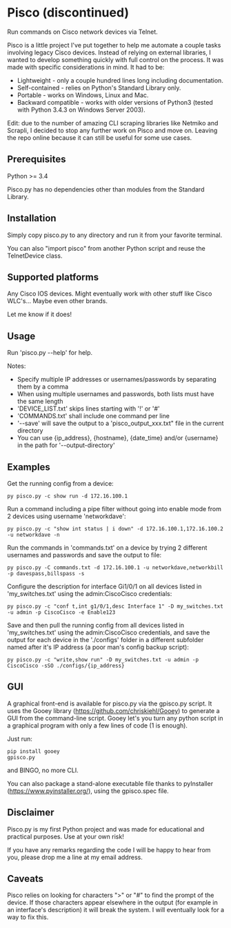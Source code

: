 # Pisco (discontinued)

Run commands on Cisco network devices via Telnet.

Pisco is a little project I've put together to help me automate a couple tasks involving legacy Cisco devices. 
Instead of relying on external libraries, I wanted to develop something quickly with full control on the process.
It was made with specific considerations in mind. It had to be:

- Lightweight - only a couple hundred lines long including documentation.
- Self-contained - relies on Python's Standard Library only.
- Portable - works on Windows, Linux and Mac.
- Backward compatible - works with older versions of Python3 (tested with Python 3.4.3 on Windows Server 2003).

Edit: due to the number of amazing CLI scraping libraries like Netmiko and Scrapli, I decided to stop any further work on Pisco and move on. Leaving the repo online because it can still be useful for some use cases.


## Prerequisites

Python >= 3.4

Pisco.py has no dependencies other than modules from the Standard Library.
  


## Installation

Simply copy pisco.py to any directory and run it from your favorite terminal.

You can also "import pisco" from another Python script and reuse the TelnetDevice class.
  


## Supported platforms

Any Cisco IOS devices. Might eventually work with other stuff like Cisco WLC's... Maybe even other brands.

Let me know if it does!
  

## Usage

Run 'pisco.py --help' for help.

Notes:
- Specify multiple IP addresses or usernames/passwords by separating them by a comma
- When using multiple usernames and passwords, both lists must have the same length
- 'DEVICE_LIST.txt' skips lines starting with '!' or '#'
- 'COMMANDS.txt' shall include one command per line
- '--save' will save the output to a 'pisco_output_xxx.txt" file in the current directory
- You can use {ip_address}, {hostname}, {date_time} and/or {username} in the path for '--output-directory'


## Examples

Get the running config from a device:
```
py pisco.py -c show run -d 172.16.100.1
```
Run a command including a pipe filter without going into enable mode from 2 devices using username 'networkdave':
```
py pisco.py -c "show int status | i down" -d 172.16.100.1,172.16.100.2 -u networkdave -n
```
Run the commands in 'commands.txt' on a device by trying 2 different usernames and passwords and save the output to file:
```
py pisco.py -C commands.txt -d 172.16.100.1 -u networkdave,networkbill -p davespass,billspass -s
```
Configure the description for interface Gi1/0/1 on all devices listed in 'my_switches.txt' using the admin:CiscoCisco credentials:
```
py pisco.py -c "conf t,int g1/0/1,desc Interface 1" -D my_switches.txt -u admin -p CiscoCisco -e Enable123
```
Save and then pull the running config from all devices listed in 'my_switches.txt' using the admin:CiscoCisco credentials, and save the output for each device in the './configs' folder in a different subfolder named after it's IP address (a poor man's config backup script):
```
py pisco.py -c "write,show run" -D my_switches.txt -u admin -p CiscoCisco -sSO ./configs/{ip_address}
```
 
 
## GUI

A graphical front-end is available for pisco.py via the gpisco.py script. It uses the Gooey library (https://github.com/chriskiehl/Gooey) to generate a GUI from the command-line script. Gooey let's you turn any python script in a graphical program with only a few lines of code (1 is enough).

Just run:

```
pip install gooey
gpisco.py
```

and BINGO, no more CLI.

You can also package a stand-alone executable file thanks to pyInstaller (https://www.pyinstaller.org/), using the gpisco.spec file.


## Disclaimer

Pisco.py is my first Python project and was made for educational and practical purposes. Use at your own risk!

If you have any remarks regarding the code I will be happy to hear from you, please drop me a line at my email address.


## Caveats

Pisco relies on looking for characters ">" or "#" to find the prompt of the device. If those characters appear elsewhere in the output (for example in an interface's description) it will break the system. I will eventually look for a way to fix this.
